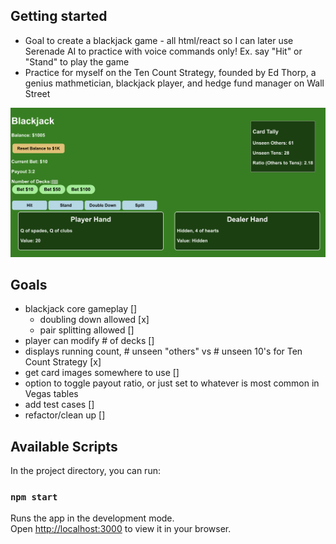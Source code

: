 ## Getting started 
- Goal to create a blackjack game - all html/react so I can later use Serenade AI to practice with voice commands only! Ex. say "Hit" or "Stand" to play the game
- Practice for myself on the Ten Count Strategy, founded by Ed Thorp, a genius mathmetician, blackjack player, and hedge fund manager on Wall Street

![Blackjack Game Screenshot](game_picture.png)

## Goals
- blackjack core gameplay []
    - doubling down allowed [x]
    - pair splitting allowed []
- player can modify # of decks []
- displays running count, # unseen "others" vs # unseen 10's for Ten Count Strategy [x]
- get card images somewhere to use []
- option to toggle payout ratio, or just set to whatever is most common in Vegas tables
- add test cases []
- refactor/clean up []

## Available Scripts

In the project directory, you can run:

### `npm start`

Runs the app in the development mode.\
Open [http://localhost:3000](http://localhost:3000) to view it in your browser.

